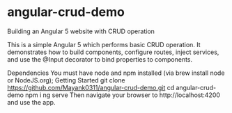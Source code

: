 # angular-crud-demo
Building an Angular 5 website with CRUD operation

This is a simple Angular 5 which performs basic CRUD operation. It demonstrates how to build components, configure routes, inject services, and use the @Input decorator to bind properties to components.

Dependencies
You must have node and npm installed (via brew install node or NodeJS.org);
Getting Started
git clone https://github.com/Mayank0311/angular-crud-demo.git
cd angular-crud-demo
npm i
ng serve
Then navigate your browser to http://localhost:4200 and use the app.